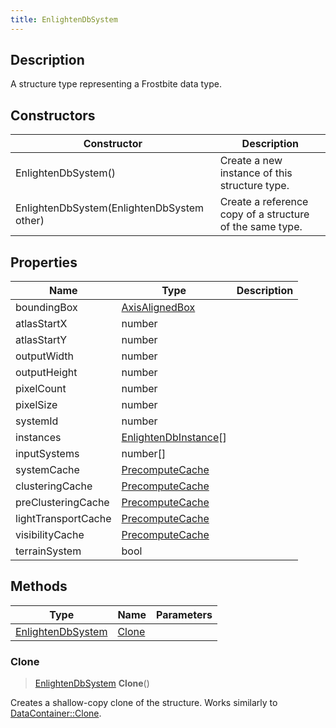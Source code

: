 ```yaml
---
title: EnlightenDbSystem
---
```

## Description

A structure type representing a Frostbite data type.

## Constructors

| Constructor                                | Description                                              |
| ------------------------------------------ | -------------------------------------------------------- |
| EnlightenDbSystem()                        | Create a new instance of this structure type.            |
| EnlightenDbSystem(EnlightenDbSystem other) | Create a reference copy of a structure of the same type. |

## Properties

| Name                | Type                                                  | Description |
| ------------------- | ----------------------------------------------------- | ----------- |
| boundingBox         | [AxisAlignedBox](/vext/ref/shared/class/axisalignedbox) |             |
| atlasStartX         | number                                                |             |
| atlasStartY         | number                                                |             |
| outputWidth         | number                                                |             |
| outputHeight        | number                                                |             |
| pixelCount          | number                                                |             |
| pixelSize           | number                                                |             |
| systemId            | number                                                |             |
| instances           | [EnlightenDbInstance](EnlightenDbInstance)\[\]        |             |
| inputSystems        | number\[\]                                            |             |
| systemCache         | [PrecomputeCache](PrecomputeCache)                    |             |
| clusteringCache     | [PrecomputeCache](PrecomputeCache)                    |             |
| preClusteringCache  | [PrecomputeCache](PrecomputeCache)                    |             |
| lightTransportCache | [PrecomputeCache](PrecomputeCache)                    |             |
| visibilityCache     | [PrecomputeCache](PrecomputeCache)                    |             |
| terrainSystem       | bool                                                  |             |

## Methods

| Type                                   | Name            | Parameters |
| -------------------------------------- | --------------- | ---------- |
| [EnlightenDbSystem](EnlightenDbSystem) | [Clone](#clone) |            |

### Clone

> [EnlightenDbSystem](EnlightenDbSystem) **Clone**()

Creates a shallow-copy clone of the structure. Works similarly to [DataContainer::Clone](/vext/ref/shared/class/datacontainer#clone).
